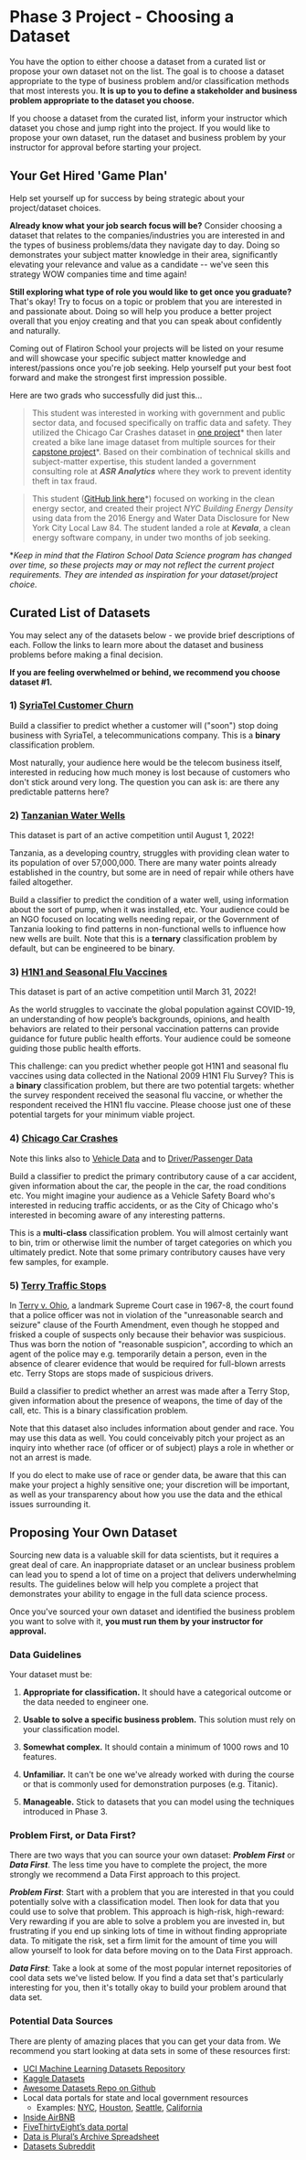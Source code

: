 
# Phase 3 Project - Choosing a Dataset

You have the option to either choose a dataset from a curated list or propose your own dataset not on the list. The goal is to choose a dataset appropriate to the type of business problem and/or classification methods that most interests you. **It is up to you to define a stakeholder and business problem appropriate to the dataset you choose.**

If you choose a dataset from the curated list, inform your instructor which dataset you chose and jump right into the project. If you would like to propose your own dataset, run the dataset and business problem by your instructor for approval before starting your project.

## Your Get Hired 'Game Plan'

Help set yourself up for success by being strategic about your project/dataset choices.

**Already know what your job search focus will be?** Consider choosing a dataset that relates to the companies/industries you are interested in and the types of business problems/data they navigate day to day. Doing so demonstrates your subject matter knowledge in their area, significantly elevating your relevance and value as a candidate -- we've seen this strategy WOW companies time and time again!

**Still exploring what type of role you would like to get once you graduate?** That's okay! Try to focus on a topic or problem that you are interested in and passionate about. Doing so will help you produce a better project overall that you enjoy creating and that you can speak about confidently and naturally.

Coming out of Flatiron School your projects will be listed on your resume and will showcase your specific subject matter knowledge and interest/passions once you're job seeking. Help yourself put your best foot forward and make the strongest first impression possible.

Here are two grads who successfully did just this...

> This student was interested in working with government and public sector data, and focused specifically on traffic data and safety. They utilized the Chicago Car Crashes dataset in [one project](https://github.com/jmarkowi/Chicago-Crashes)&#42; then later created a bike lane image dataset from multiple sources for their [capstone project](https://github.com/jmarkowi/NYC_bike_lanes)&#42;. Based on their combination of technical skills and subject-matter expertise, this student landed a government consulting role at ***ASR Analytics*** where they work to prevent identity theft in tax fraud.

> This student ([GitHub link here](https://github.com/kbaranko/NYC-Building-Energy-Intensity/blob/master/README.md)&#42;) focused on working in the clean energy sector, and created their project *NYC Building Energy Density* using data from the 2016 Energy and Water Data Disclosure for New York City Local Law 84. The student landed a role at ***Kevala***, a clean energy software company, in under two months of job seeking.

&#42;*Keep in mind that the Flatiron School Data Science program has changed over time, so these projects may or may not reflect the current project requirements. They are intended as inspiration for your dataset/project choice.*

## Curated List of Datasets

You may select any of the datasets below - we provide brief descriptions of each. Follow the links to learn more about the dataset and business problems before making a final decision.

**If you are feeling overwhelmed or behind, we recommend you choose dataset #1.**

### 1) [SyriaTel Customer Churn](https://www.kaggle.com/becksddf/churn-in-telecoms-dataset)

Build a classifier to predict whether a customer will ("soon") stop doing business with SyriaTel, a telecommunications company. This is a **binary** classification problem.

Most naturally, your audience here would be the telecom business itself, interested in reducing how much money is lost because of customers who don't stick around very long. The question you can ask is: are there any predictable patterns here?

### 2) [Tanzanian Water Wells](https://www.drivendata.org/competitions/7/pump-it-up-data-mining-the-water-table/page/23/)

This dataset is part of an active competition until August 1, 2022!

Tanzania, as a developing country, struggles with providing clean water to its population of over 57,000,000. There are many water points already established in the country, but some are in need of repair while others have failed altogether.

Build a classifier to predict the condition of a water well, using information about the sort of pump, when it was installed, etc. Your audience could be an NGO focused on locating wells needing repair, or the Government of Tanzania looking to find patterns in non-functional wells to influence how new wells are built. Note that this is a **ternary** classification problem by default, but can be engineered to be binary.

### 3) [H1N1 and Seasonal Flu Vaccines](https://www.drivendata.org/competitions/66/flu-shot-learning/)

This dataset is part of an active competition until March 31, 2022!

As the world struggles to vaccinate the global population against COVID-19, an understanding of how people’s backgrounds, opinions, and health behaviors are related to their personal vaccination patterns can provide guidance for future public health efforts. Your audience could be someone guiding those public health efforts.

This challenge: can you predict whether people got H1N1 and seasonal flu vaccines using data collected in the National 2009 H1N1 Flu Survey? This is a **binary** classification problem, but there are two potential targets: whether the survey respondent received the seasonal flu vaccine, or whether the respondent received the H1N1 flu vaccine. Please choose just one of these potential targets for your minimum viable project.

### 4) [Chicago Car Crashes](https://data.cityofchicago.org/Transportation/Traffic-Crashes-Crashes/85ca-t3if)

Note this links also to [Vehicle Data](https://data.cityofchicago.org/Transportation/Traffic-Crashes-Vehicles/68nd-jvt3) and to [Driver/Passenger Data](https://data.cityofchicago.org/Transportation/Traffic-Crashes-People/u6pd-qa9d)

Build a classifier to predict the primary contributory cause of a car accident, given information about the car, the people in the car, the road conditions etc. You might imagine your audience as a Vehicle Safety Board who's interested in reducing traffic accidents, or as the City of Chicago who's interested in becoming aware of any interesting patterns. 

This is a **multi-class** classification problem. You will almost certainly want to bin, trim or otherwise limit the number of target categories on which you ultimately predict. Note that some primary contributory causes have very few samples, for example.

### 5) [Terry Traffic Stops](https://data.seattle.gov/Public-Safety/Terry-Stops/28ny-9ts8)

In [Terry v. Ohio](https://www.oyez.org/cases/1967/67), a landmark Supreme Court case in 1967-8, the court found that a police officer was not in violation of the "unreasonable search and seizure" clause of the Fourth Amendment, even though he stopped and frisked a couple of suspects only because their behavior was suspicious. Thus was born the notion of "reasonable suspicion", according to which an agent of the police may e.g. temporarily detain a person, even in the absence of clearer evidence that would be required for full-blown arrests etc. Terry Stops are stops made of suspicious drivers.

Build a classifier to predict whether an arrest was made after a Terry Stop, given information about the presence of weapons, the time of day of the call, etc. This is a binary classification problem.

Note that this dataset also includes information about gender and race. You may use this data as well. You could conceivably pitch your project as an inquiry into whether race (of officer or of subject) plays a role in whether or not an arrest is made.

If you do elect to make use of race or gender data, be aware that this can make your project a highly sensitive one; your discretion will be important, as well as your transparency about how you use the data and the ethical issues surrounding it.

## Proposing Your Own Dataset

Sourcing new data is a valuable skill for data scientists, but it requires a great deal of care. An inappropriate dataset or an unclear business problem can lead you to spend a lot of time on a project that delivers underwhelming results. The guidelines below will help you complete a project that demonstrates your ability to engage in the full data science process.

Once you've sourced your own dataset and identified the business problem you want to solve with it, **you must run them by your instructor for approval.**

### Data Guidelines

Your dataset must be:

1. **Appropriate for classification.** It should have a categorical outcome or the data needed to engineer one.   

2. **Usable to solve a specific business problem.** This solution must rely on your classification model.

3. **Somewhat complex.** It should contain a minimum of 1000 rows and 10 features.

4. **Unfamiliar.** It can't be one we've already worked with during the course or that is commonly used for demonstration purposes (e.g. Titanic).

5. **Manageable.** Stick to datasets that you can model using the techniques introduced in Phase 3.

### Problem First, or Data First?

There are two ways that you can source your own dataset: **_Problem First_** or **_Data First_**. The less time you have to complete the project, the more strongly we recommend a Data First approach to this project.

**_Problem First_**: Start with a problem that you are interested in that you could potentially solve with a classification model. Then look for data that you could use to solve that problem. This approach is high-risk, high-reward: Very rewarding if you are able to solve a problem you are invested in, but frustrating if you end up sinking lots of time in without finding appropriate data. To mitigate the risk, set a firm limit for the amount of time you will allow yourself to look for data before moving on to the Data First approach.

**_Data First_**: Take a look at some of the most popular internet repositories of cool data sets we've listed below. If you find a data set that's particularly interesting for you, then it's totally okay to build your problem around that data set.

### Potential Data Sources

There are plenty of amazing places that you can get your data from. We recommend you start looking at data sets in some of these resources first:

* [UCI Machine Learning Datasets Repository](https://archive.ics.uci.edu/ml/datasets.php)
* [Kaggle Datasets](https://www.kaggle.com/datasets)
* [Awesome Datasets Repo on Github](https://github.com/awesomedata/awesome-public-datasets)
* Local data portals for state and local government resources
    - Examples: [NYC](https://opendata.cityofnewyork.us/), [Houston](http://data.houstontx.gov/), [Seattle](https://data.seattle.gov/), [California](https://data.ca.gov/)
* [Inside AirBNB](http://insideairbnb.com/)
* [FiveThirtyEight’s data portal](https://data.fivethirtyeight.com/)
* [Data is Plural’s Archive Spreadsheet](https://docs.google.com/spreadsheets/d/1wZhPLMCHKJvwOkP4juclhjFgqIY8fQFMemwKL2c64vk/edit#gid=0)
* [Datasets Subreddit](https://www.reddit.com/r/datasets/)

